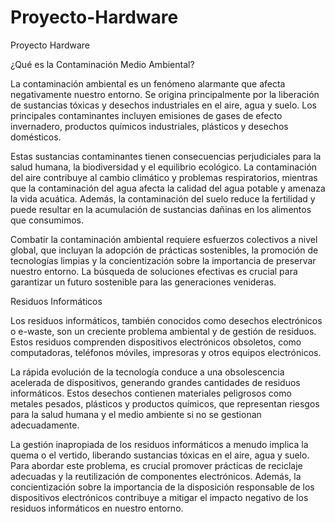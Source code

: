 # Proyecto-Hardware
Proyecto Hardware

¿Qué es la Contaminación Medio Ambiental?

La contaminación ambiental es un fenómeno alarmante que afecta negativamente nuestro entorno. Se origina principalmente por la liberación de sustancias tóxicas y desechos industriales en el aire, agua y suelo. Los principales contaminantes incluyen emisiones de gases de efecto invernadero, productos químicos industriales, plásticos y desechos domésticos.

Estas sustancias contaminantes tienen consecuencias perjudiciales para la salud humana, la biodiversidad y el equilibrio ecológico. La contaminación del aire contribuye al cambio climático y problemas respiratorios, mientras que la contaminación del agua afecta la calidad del agua potable y amenaza la vida acuática. Además, la contaminación del suelo reduce la fertilidad y puede resultar en la acumulación de sustancias dañinas en los alimentos que consumimos.

Combatir la contaminación ambiental requiere esfuerzos colectivos a nivel global, que incluyan la adopción de prácticas sostenibles, la promoción de tecnologías limpias y la concientización sobre la importancia de preservar nuestro entorno. La búsqueda de soluciones efectivas es crucial para garantizar un futuro sostenible para las generaciones venideras.

Residuos Informáticos

Los residuos informáticos, también conocidos como desechos electrónicos o e-waste, son un creciente problema ambiental y de gestión de residuos. Estos residuos comprenden dispositivos electrónicos obsoletos, como computadoras, teléfonos móviles, impresoras y otros equipos electrónicos.

La rápida evolución de la tecnología conduce a una obsolescencia acelerada de dispositivos, generando grandes cantidades de residuos informáticos. Estos desechos contienen materiales peligrosos como metales pesados, plásticos y productos químicos, que representan riesgos para la salud humana y el medio ambiente si no se gestionan adecuadamente.

La gestión inapropiada de los residuos informáticos a menudo implica la quema o el vertido, liberando sustancias tóxicas en el aire, agua y suelo. Para abordar este problema, es crucial promover prácticas de reciclaje adecuadas y la reutilización de componentes electrónicos. Además, la concientización sobre la importancia de la disposición responsable de los dispositivos electrónicos contribuye a mitigar el impacto negativo de los residuos informáticos en nuestro entorno.

